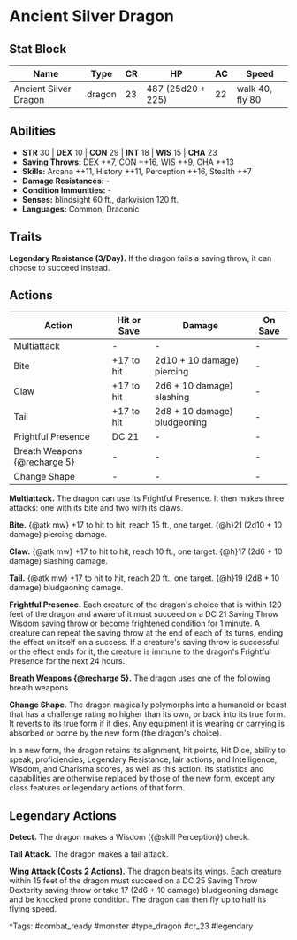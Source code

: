 # Ancient Silver Dragon

## Stat Block

| Name | Type | CR | HP | AC | Speed |
|------|------|----|----|----|-------|
| Ancient Silver Dragon | dragon | 23 | 487 (25d20 + 225) | 22 | walk 40, fly 80 |

## Abilities

- **STR** 30 | **DEX** 10 | **CON** 29 | **INT** 18 | **WIS** 15 | **CHA** 23
- **Saving Throws:** DEX ++7, CON ++16, WIS ++9, CHA ++13  
- **Skills:** Arcana ++11, History ++11, Perception ++16, Stealth ++7  
- **Damage Resistances:** -  
- **Condition Immunities:** -  
- **Senses:** blindsight 60 ft., darkvision 120 ft.  
- **Languages:** Common, Draconic

## Traits

**Legendary Resistance (3/Day).** If the dragon fails a saving throw, it can choose to succeed instead.


## Actions

| Action | Hit or Save | Damage | On Save |
|--------|--------------|--------|----------|
| Multiattack | - | - | - |
| Bite | +17 to hit | 2d10 + 10 damage) piercing | - |
| Claw | +17 to hit | 2d6 + 10 damage) slashing | - |
| Tail | +17 to hit | 2d8 + 10 damage) bludgeoning | - |
| Frightful Presence | DC 21 | - | - |
| Breath Weapons {@recharge 5} | - | - | - |
| Change Shape | - | - | - |

**Multiattack.** The dragon can use its Frightful Presence. It then makes three attacks: one with its bite and two with its claws.

**Bite.** {@atk mw} +17 to hit to hit, reach 15 ft., one target. {@h}21 (2d10 + 10 damage) piercing damage.

**Claw.** {@atk mw} +17 to hit to hit, reach 10 ft., one target. {@h}17 (2d6 + 10 damage) slashing damage.

**Tail.** {@atk mw} +17 to hit to hit, reach 20 ft., one target. {@h}19 (2d8 + 10 damage) bludgeoning damage.

**Frightful Presence.** Each creature of the dragon's choice that is within 120 feet of the dragon and aware of it must succeed on a DC 21 Saving Throw Wisdom saving throw or become frightened condition for 1 minute. A creature can repeat the saving throw at the end of each of its turns, ending the effect on itself on a success. If a creature's saving throw is successful or the effect ends for it, the creature is immune to the dragon's Frightful Presence for the next 24 hours.

**Breath Weapons {@recharge 5}.** The dragon uses one of the following breath weapons.

**Change Shape.** The dragon magically polymorphs into a humanoid or beast that has a challenge rating no higher than its own, or back into its true form. It reverts to its true form if it dies. Any equipment it is wearing or carrying is absorbed or borne by the new form (the dragon's choice).

In a new form, the dragon retains its alignment, hit points, Hit Dice, ability to speak, proficiencies, Legendary Resistance, lair actions, and Intelligence, Wisdom, and Charisma scores, as well as this action. Its statistics and capabilities are otherwise replaced by those of the new form, except any class features or legendary actions of that form.

## Legendary Actions

**Detect.** The dragon makes a Wisdom ({@skill Perception}) check.

**Tail Attack.** The dragon makes a tail attack.

**Wing Attack (Costs 2 Actions).** The dragon beats its wings. Each creature within 15 feet of the dragon must succeed on a DC 25 Saving Throw Dexterity saving throw or take 17 (2d6 + 10 damage) bludgeoning damage and be knocked prone condition. The dragon can then fly up to half its flying speed.



^Tags: #combat_ready #monster #type_dragon #cr_23 #legendary